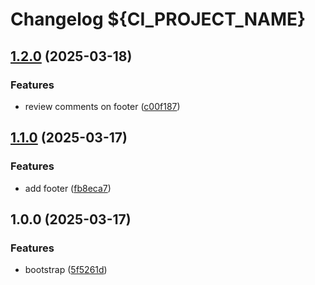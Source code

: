 # Changelog ${CI_PROJECT_NAME}

## [1.2.0](https://gitlab.com/goit-uni/html-css-fls/goit-markup-hw-05/compare/1.1.0...1.2.0) (2025-03-18)

### Features

* review comments on footer ([c00f187](https://gitlab.com/goit-uni/html-css-fls/goit-markup-hw-05/commit/c00f1878d1e60fe8a684e3053320a927819a8d07))

## [1.1.0](https://gitlab.com/goit-uni/html-css-fls/goit-markup-hw-05/compare/1.0.0...1.1.0) (2025-03-17)

### Features

* add footer ([fb8eca7](https://gitlab.com/goit-uni/html-css-fls/goit-markup-hw-05/commit/fb8eca719003c4fc170984652087608cb7d42d85))

## 1.0.0 (2025-03-17)

### Features

* bootstrap ([5f5261d](https://gitlab.com/goit-uni/html-css-fls/goit-markup-hw-05/commit/5f5261d614171f29b31e1308828be9ee8ed8cd5b))
